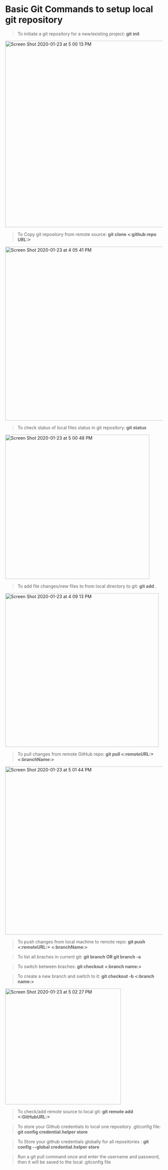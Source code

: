 # Basic Git Commands to setup local git repository

> To initiate a git repository for a new/existing project:  **git init**

<img width="595" alt="Screen Shot 2020-01-23 at 5 00 13 PM" src="https://user-images.githubusercontent.com/37663573/73027903-5bd89a00-3e02-11ea-81e8-361abb60ab32.png">

> To Copy git repository from remote source: **git clone <:github repo URL:>**

<img width="555" alt="Screen Shot 2020-01-23 at 4 05 41 PM" src="https://user-images.githubusercontent.com/37663573/73027485-824a0580-3e01-11ea-9dda-c8fe4ca731f2.png">

> To check status of local files status in git repository: **git status**

<img width="461" alt="Screen Shot 2020-01-23 at 5 00 48 PM" src="https://user-images.githubusercontent.com/37663573/73027927-6abf4c80-3e02-11ea-8613-8cf8cae2b849.png">

> To add file changes/new files to from local directory to git: **git add .**

<img width="491" alt="Screen Shot 2020-01-23 at 4 09 13 PM" src="https://user-images.githubusercontent.com/37663573/73027588-ae658680-3e01-11ea-99a3-e4630ebd58a1.png">

> To pull changes from remote GitHub repo: **git pull <:remoteURL:> <:branchName:>**

<img width="537" alt="Screen Shot 2020-01-23 at 5 01 44 PM" src="https://user-images.githubusercontent.com/37663573/73027950-7874d200-3e02-11ea-96e5-51d3e0398b95.png">

> To push changes from local machine to remote repo: **git push <:remoteURL:> <:branchName:>**

> To list all braches in current git: **git branch OR git branch -a**

> To switch between braches: **git checkout <:branch name:>**

> To create a new branch and switch to it: **git checkout -b <:branch name:>**

<img width="370" alt="Screen Shot 2020-01-23 at 5 02 27 PM" src="https://user-images.githubusercontent.com/37663573/73027990-8b87a200-3e02-11ea-81b0-90e88c8224d8.png">

> To check/add remote source to local git: **git remote add <:GitHubURL:>**

> To store your Github credentials to local one repository .gitconfig file: **git config credential.helper store**

> To Store your github credentials globally for all repositories : **git config --global credential.helper store**

> Run a git pull command once and enter the username and password, then it will be saved to the local .gitconfig file